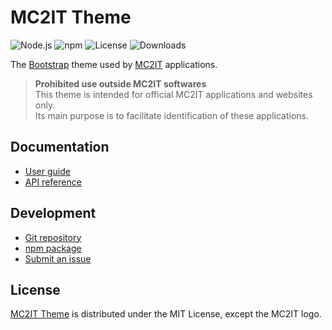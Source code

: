 # MC2IT Theme
![Node.js](https://badgen.net/npm/node/@mc2it/theme) ![npm](https://badgen.net/npm/v/@mc2it/theme) ![License](https://badgen.net/npm/license/@mc2it/theme) ![Downloads](https://badgen.net/npm/dt/@mc2it/theme)

The [Bootstrap](https://getbootstrap.com) theme used by [MC2IT](https://www.mc2it.com) applications.

> **Prohibited use outside MC2IT softwares**  
This theme is intended for official MC2IT applications and websites only.  
Its main purpose is to facilitate identification of these applications.

## Documentation
- [User guide](https://mc2it.github.io/theme)
- [API reference](https://mc2it.github.io/theme/api)

## Development
- [Git repository](https://github.com/mc2it/theme)
- [npm package](https://www.npmjs.com/package/@mc2it/theme)
- [Submit an issue](https://github.com/mc2it/theme/issues)

## License
[MC2IT Theme](https://mc2it.github.io/theme) is distributed under the MIT License, except the MC2IT logo.
